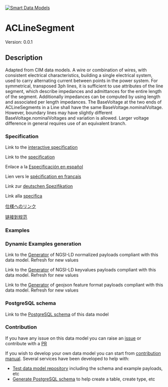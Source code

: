 [![Smart Data Models](https://smartdatamodels.org/wp-content/uploads/2022/01/SmartDataModels_logo.png "Logo")](https://smartdatamodels.org)
# ACLineSegment
Version: 0.0.1

## Description 

Adapted from CIM data models. A wire or combination of wires, with consistent electrical characteristics, building a single electrical system, used to carry alternating current between points in the power system. For symmetrical, transposed 3ph lines, it is sufficient to use  attributes of the line segment, which describe impedances and admittances for the entire length of the segment.  Additionally impedances can be computed by using length and associated per length impedances. The BaseVoltage at the two ends of ACLineSegments in a Line shall have the same BaseVoltage.nominalVoltage. However, boundary lines  may have slightly different BaseVoltage.nominalVoltages and  variation is allowed. Larger voltage difference in general requires use of an equivalent branch.
### Specification

Link to the [interactive specification](https://swagger.lab.fiware.org/?url=https://smart-data-models.github.io/dataModel.EnergyCIM/ACLineSegment/swagger.yaml)

Link to the [specification](https://github.com/smart-data-models/dataModel.EnergyCIM/blob/master/ACLineSegment/doc/spec.md)

Enlace a la [Especificación en español](https://github.com/smart-data-models/dataModel.EnergyCIM/blob/master/ACLineSegment/doc/spec_ES.md)

Lien vers le [spécification en français](https://github.com/smart-data-models/dataModel.EnergyCIM/blob/master/ACLineSegment/doc/spec_FR.md)

Link zur [deutschen Spezifikation](https://github.com/smart-data-models/dataModel.EnergyCIM/blob/master/ACLineSegment/doc/spec_DE.md)

Link alla [specifica](https://github.com/smart-data-models/dataModel.EnergyCIM/blob/master/ACLineSegment/doc/spec_IT.md)

[仕様へのリンク](https://github.com/smart-data-models/dataModel.EnergyCIM/blob/master/ACLineSegment/doc/spec_JA.md)

[链接到规范](https://github.com/smart-data-models/dataModel.EnergyCIM/blob/master/ACLineSegment/doc/spec_ZH.md)
### Examples
### Dynamic Examples generation

Link to the [Generator](https://smartdatamodels.org/extra/ngsi-ld_generator.php?schemaUrl=https://raw.githubusercontent.com/smart-data-models/dataModel.EnergyCIM/master/ACLineSegment/schema.json&email=info@smartdatamodels.org) of NGSI-LD normalized payloads compliant with this data model. Refresh for new values

Link to the [Generator](https://smartdatamodels.org/extra/ngsi-ld_generator_keyvalues.php?schemaUrl=https://raw.githubusercontent.com/smart-data-models/dataModel.EnergyCIM/master/ACLineSegment/schema.json&email=info@smartdatamodels.org) of NGSI-LD keyvalues payloads compliant with this data model. Refresh for new values

Link to the [Generator](https://smartdatamodels.org/extra/geojson_features_generator.php?schemaUrl=https://raw.githubusercontent.com/smart-data-models/dataModel.EnergyCIM/master/ACLineSegment/schema.json&email=info@smartdatamodels.org) of geojson feature format payloads compliant with this data model. Refresh for new values
### PostgreSQL schema

Link to the [PostgreSQL schema](https://smart-data-models.github.io/dataModel.EnergyCIM/ACLineSegment/schema.sql) of this data model
### Contribution

 If you have any issue on this data model you can raise an [issue](https://github.com/smart-data-models/dataModel.EnergyCIM/issues)  or contribute with a [PR](https://github.com/smart-data-models/dataModel.EnergyCIM/pulls)

 If you wish to develop your own data model you can start from [contribution manual](https://bit.ly/contribution_manual). Several services have been developed to help with: 
 - [Test data model repository](https://smartdatamodels.org/index.php/data-models-contribution-api/) including the schema and example payloads, etc
 - [Generate PostgreSQL schema](https://smartdatamodels.org/index.php/sql-service/) to help create a table, create type, etc